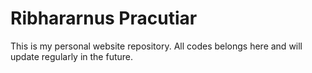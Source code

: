 # Ribhararnus Pracutiar

This is my personal website repository. All codes belongs here and will update regularly in the future.
